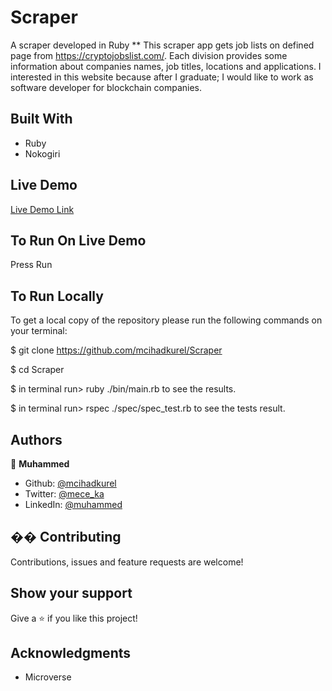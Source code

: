 # Scraper
A scraper developed in Ruby
** This scraper app gets job lists on defined page from https://cryptojobslist.com/. Each division provides some information about companies names, job titles, locations and applications. I interested in this website because after I graduate; I would like to work as software developer for blockchain companies.

## Built With

- Ruby
- Nokogiri

## Live Demo

[Live Demo Link]()

## To Run On Live Demo
Press Run

## To Run Locally

To get a local copy of the repository please run the following commands on your terminal:

$ git clone <https://github.com/mcihadkurel/Scraper>

$ cd Scraper

$ in terminal run> ruby ./bin/main.rb to see the results.

$ in terminal run> rspec ./spec/spec_test.rb to see the tests result.

## Authors

👤 **Muhammed**

- Github: [@mcihadkurel](https://github.com/mcihadkurel)
- Twitter: [@mece_ka](https://twitter.com/mece_ka)
- LinkedIn: [@muhammed](https://www.linkedin.com/in/muhammed-cihad-8187581a8/)

## �� Contributing

Contributions, issues and feature requests are welcome!

## Show your support

Give a ⭐️ if you like this project!

## Acknowledgments

- Microverse
